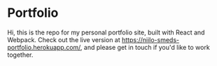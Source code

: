 # Portfolio

Hi, this is the repo for my personal portfolio site, built with React and Webpack.
Check out the live version at https://niilo-smeds-portfolio.herokuapp.com/, and please get in touch if you'd like to work together.

